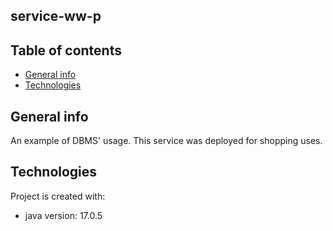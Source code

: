 ## service-ww-p

## Table of contents
* [General info](#general-info)
* [Technologies](#technologies)

## General info
An example of DBMS' usage. This service was deployed for shopping uses.
	
## Technologies
Project is created with:
* java version: 17.0.5